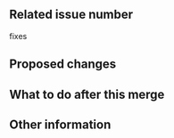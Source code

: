 
## Related issue number <!-- 関連 issue -->

fixes

## Proposed changes <!-- 変更点 -->

## What to do after this merge <!-- このマージ後にやらないといけないこと -->

## Other information <!-- 補足 -->
